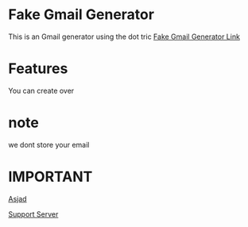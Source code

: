 # Fake Gmail Generator
This is an Gmail generator using the dot tric
[Fake Gmail Generator Link](https://asjadoooo.github.io/Gmailgenerator/)

# Features 
You can create over 

# note 
we dont store your email



# **IMPORTANT**
[Asjad](https://www.asjadowo.xyz/)

[Support Server](https://discord.gg/HX6QYHV6Qa)
